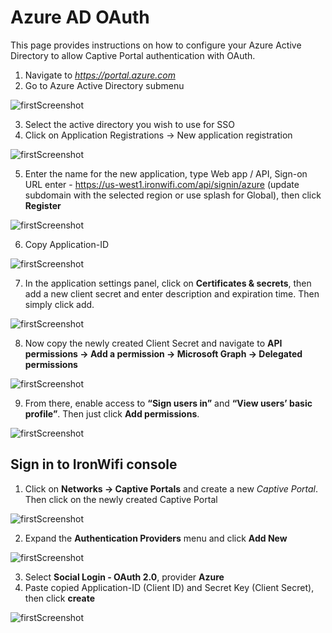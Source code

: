 # Azure AD OAuth


This page provides instructions on how to configure your Azure Active Directory to allow Captive Portal authentication with OAuth.

1. Navigate to _https://portal.azure.com_
2. Go to Azure Active Directory submenu

![firstScreenshot](https://raw.githubusercontent.com/IronWifi/docs/master/user_Guide/captive_portals/azure_ad_oauth/image4.png)

3. Select the active directory you wish to use for SSO
4. Click on Application Registrations -> New application registration

![firstScreenshot](https://raw.githubusercontent.com/IronWifi/docs/master/user_Guide/captive_portals/azure_ad_oauth/image10.png)

5. Enter the name for the new application, type Web app / API, Sign-on URL enter - https://us-west1.ironwifi.com/api/signin/azure (update subdomain with the selected region or use splash for Global), then click **Register**

![firstScreenshot](https://raw.githubusercontent.com/IronWifi/docs/master/user_Guide/captive_portals/azure_ad_oauth/image8.png)

6. Copy Application-ID

![firstScreenshot](https://raw.githubusercontent.com/IronWifi/docs/master/user_Guide/captive_portals/azure_ad_oauth/image7.png)

7. In the application settings panel, click on **Certificates & secrets**, then add a new client secret and enter description and expiration time. Then simply click add.

![firstScreenshot](https://raw.githubusercontent.com/IronWifi/docs/master/user_Guide/captive_portals/azure_ad_oauth/image2.png)

8. Now copy the newly created Client Secret and navigate to **API permissions -> Add a permission -> Microsoft Graph -> Delegated permissions**

![firstScreenshot](https://raw.githubusercontent.com/IronWifi/docs/master/user_Guide/captive_portals/azure_ad_oauth/image5.png)

9. From there, enable access to **“Sign users in”** and **“View users’ basic profile”**. Then just click **Add permissions**.

![firstScreenshot](https://raw.githubusercontent.com/IronWifi/docs/master/user_Guide/captive_portals/azure_ad_oauth/image6.png)

## Sign in to IronWifi console

1. Click on **Networks -> Captive Portals** and create a new _Captive Portal_. Then click on the newly created Captive Portal

![firstScreenshot](https://raw.githubusercontent.com/IronWifi/docs/master/user_Guide/captive_portals/azure_ad_oauth/image3.png)

2. Expand the **Authentication Providers** menu and click **Add New**

![firstScreenshot](https://raw.githubusercontent.com/IronWifi/docs/master/user_Guide/captive_portals/azure_ad_oauth/image9.png)

3. Select **Social Login - OAuth 2.0**, provider **Azure**
4. Paste copied Application-ID (Client ID) and Secret Key (Client Secret), then click **create**

![firstScreenshot](https://raw.githubusercontent.com/IronWifi/docs/master/user_Guide/captive_portals/azure_ad_oauth/image1.png)




